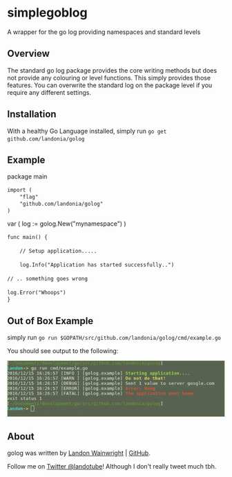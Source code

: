 # simplegoblog

A wrapper for the go log providing namespaces and standard levels

## Overview

The standard go log package provides the core writing methods but does
not provide any colouring or level functions. This simply provides those features.
You can overwrite the standard log on the package level if you require any
different settings.

## Installation

With a healthy Go Language installed, simply run `go get github.com/landonia/golog`

## Example

  package main

	import (
		"flag"
		"github.com/landonia/golog"
	)

  var (
    log := golog.New("mynamespace")
  )

	func main() {

		// Setup application.....

		log.Info("Application has started successfully..")

    // .. something goes wrong

    log.Error("Whoops")
	}

## Out of Box Example

simply run `go run $GOPATH/src/github.com/landonia/golog/cmd/example.go`

You should see output to the following:

![Example output](cmd/example.png?raw=true)

## About

golog was written by [Landon Wainwright](http://www.landotube.com) | [GitHub](https://github.com/landonia).

Follow me on [Twitter @landotube](http://www.twitter.com/landotube)! Although I don't really tweet much tbh.
